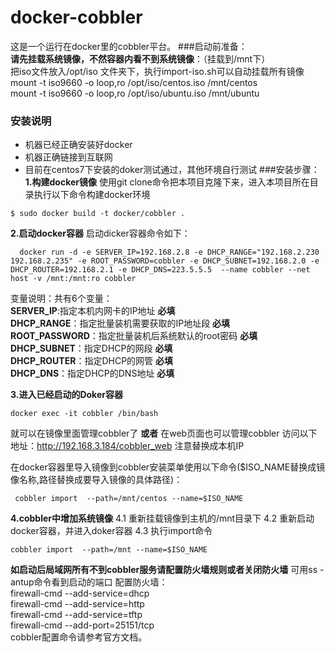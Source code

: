 # docker-cobbler  
这是一个运行在docker里的cobbler平台。
###启动前准备：  
**请先挂载系统镜像，不然容器内看不到系统镜像**：（挂载到/mnt下）  
  把iso文件放入/opt/iso 文件夹下，执行import-iso.sh可以自动挂载所有镜像
  mount -t iso9660 -o loop,ro /opt/iso/centos.iso /mnt/centos  
  mount -t iso9660 -o loop,ro /opt/iso/ubuntu.iso /mnt/ubuntu 
### 安装说明
- 机器已经正确安装好docker
- 机器正确链接到互联网
- 目前在centos7下安装的doker测试通过，其他环境自行测试
###安装步骤：
**1.构建docker镜像**
使用git clone命令把本项目克隆下来，进入本项目所在目录执行以下命令构建docker环境
``` shell
$ sudo docker build -t docker/cobbler .
```
**2.启动docker容器**
启动dicker容器命令如下：  
``` shell
  docker run -d -e SERVER_IP=192.168.2.8 -e DHCP_RANGE="192.168.2.230 192.168.2.235" -e ROOT_PASSWORD=cobbler -e DHCP_SUBNET=192.168.2.0 -e DHCP_ROUTER=192.168.2.1 -e DHCP_DNS=223.5.5.5  --name cobbler --net host -v /mnt:/mnt:ro cobbler
```

变量说明：共有6个变量：  
  **SERVER_IP**:指定本机内网卡的IP地址  **必填**   
  **DHCP_RANGE**：指定批量装机需要获取的IP地址段  **必填**  
  **ROOT_PASSWORD**：指定批量装机后系统默认的root密码  **必填**  
  **DHCP_SUBNET**：指定DHCP的网段  **必填**  
  **DHCP_ROUTER**：指定DHCP的网管  **必填**  
  **DHCP_DNS**：指定DHCP的DNS地址  **必填**  

**3.进入已经启动的Doker容器**
``` shell
docker exec -it cobbler /bin/bash
```
就可以在镜像里面管理cobbler了
**或者**
在web页面也可以管理cobbler
访问以下地址：http://192.168.3.184/cobbler_web  注意替换成本机IP

在docker容器里导入镜像到cobbler安装菜单使用以下命令($ISO_NAME替换成镜像名称,路径替换成要导入镜像的具体路径)：
``` shell
 cobbler import  --path=/mnt/centos --name=$ISO_NAME
```
**4.cobbler中增加系统镜像**
4.1 重新挂载镜像到主机的/mnt目录下
4.2 重新启动docker容器，并进入doker容器
4.3 执行import命令   
``` shell
cobbler import  --path=/mnt --name=$ISO_NAME
```

**如启动后局域网所有不到cobbler服务请配置防火墙规则或者关闭防火墙**
可用ss -antup命令看到启动的端口
配置防火墙：  
  firewall-cmd --add-service=dhcp  
  firewall-cmd --add-service=http  
  firewall-cmd --add-service=tftp  
  firewall-cmd --add-port=25151/tcp  
cobbler配置命令请参考官方文档。
